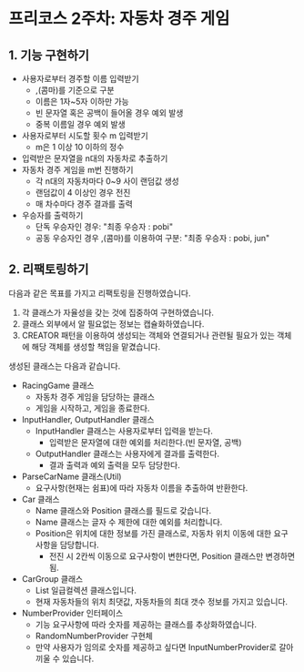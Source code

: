 # 프리코스 2주차: 자동차 경주 게임
## 1. 기능 구현하기
- 사용자로부터 경주할 이름 입력받기
  - ,(콤마)를 기준으로 구분
  - 이름은 1자~5자 이하만 가능
  - 빈 문자열 혹은 공백이 들어올 경우 예외 발생
  - 중복 이름일 경우 예외 발생
- 사용자로부터 시도할 횟수 m 입력받기
  - m은 1 이상 10 이하의 정수
- 입력받은 문자열을 n대의 자동차로 추출하기
- 자동차 경주 게임을 m번 진행하기
  - 각 n대의 자동차마다 0~9 사이 랜덤값 생성
  - 랜덤값이 4 이상인 경우 전진
  - 매 차수마다 경주 결과를 출력
- 우승자를 출력하기 
  - 단독 우승자인 경우: "최종 우승자 : pobi"
  - 공동 우승자인 경우 ,(콤마)를 이용하여 구분: "최종 우승자 : pobi, jun"
## 2. 리팩토링하기
다음과 같은 목표를 가지고 리팩토링을 진행하였습니다.
1. 각 클래스가 자율성을 갖는 것에 집중하여 구현하였습니다.
2. 클래스 외부에서 알 필요없는 정보는 캡슐화하였습니다.
3. CREATOR 패턴을 이용하여 생성되는 객체와 연결되거나 관련될 필요가 있는 객체에 해당 객체를 생성할 책임을 맡겼습니다.

생성된 클래스는 다음과 같습니다.

- RacingGame 클래스
  - 자동차 경주 게임을 담당하는 클래스
  - 게임을 시작하고, 게임을 종료한다.
- InputHandler, OutputHandler 클래스
  - InputHandler 클래스는 사용자로부터 입력을 받는다.
    - 입력받은 문자열에 대한 예외를 처리한다.(빈 문자열, 공백)
  - OutputHandler 클래스는 사용자에게 결과를 출력한다.
    - 결과 출력과 예외 출력을 모두 담당한다.
- ParseCarName 클래스(Util)
  - 요구사항(현재는 쉼표)에 따라 자동차 이름을 추출하여 반환한다.
- Car 클래스
  - Name 클래스와 Position 클래스를 필드로 갖습니다.
  - Name 클래스는 글자 수 제한에 대한 예외를 처리합니다.
  - Position은 위치에 대한 정보를 가진 클래스로, 자동차 위치 이동에 대한 요구사항을 담당합니다.
    - 전진 시 2칸씩 이동으로 요구사항이 변한다면, Position 클래스만 변경하면 됨. 
- CarGroup 클래스
  - List<Car> 일급컬렉션 클래스입니다.
  - 현재 자동차들의 위치 최댓값, 자동차들의 최대 갯수 정보를 가지고 있습니다.
- NumberProvider 인터페이스
  - 기능 요구사항에 따라 숫자를 제공하는 클래스를 추상화하였습니다.
  - RandomNumberProvider 구현체
  - 만약 사용자가 임의로 숫자를 제공하고 싶다면 InputNumberProvider로 갈아끼울 수 있습니다. 